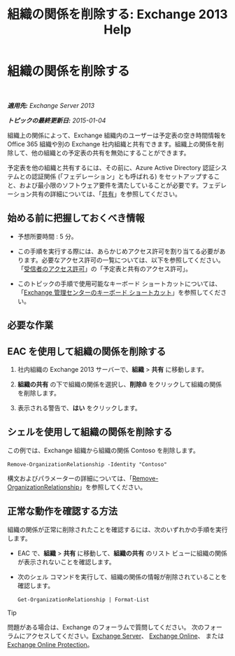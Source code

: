 ﻿---
title: '組織の関係を削除する: Exchange 2013 Help'
TOCTitle: 組織の関係を削除する
ms:assetid: ff211394-f58b-4da7-bb3a-df6abcb5950e
ms:mtpsurl: https://technet.microsoft.com/ja-jp/library/JJ657513(v=EXCHG.150)
ms:contentKeyID: 49896571
ms.date: 04/24/2018
mtps_version: v=EXCHG.150
ms.translationtype: HT
---

# 組織の関係を削除する

 

_**適用先:** Exchange Server 2013_

_**トピックの最終更新日:** 2015-01-04_

組織上の関係によって、Exchange 組織内のユーザーは予定表の空き時間情報を Office 365 組織や別の Exchange 社内組織と共有できます。組織上の関係を削除して、他の組織との予定表の共有を無効にすることができます。

予定表を他の組織と共有するには、その前に、Azure Active Directory 認証システムとの認証関係 (「フェデレーション」とも呼ばれる) をセットアップすること、および最小限のソフトウェア要件を満たしていることが必要です。フェデレーション共有の詳細については、「[共有](sharing-exchange-2013-help.md)」を参照してください。

## 始める前に把握しておくべき情報

  - 予想所要時間 : 5 分。

  - この手順を実行する際には、あらかじめアクセス許可を割り当てる必要があります。必要なアクセス許可の一覧については、以下を参照してください。 「[受信者のアクセス許可](recipients-permissions-exchange-2013-help.md)」の「予定表と共有のアクセス許可」。

  - このトピックの手順で使用可能なキーボード ショートカットについては、「[Exchange 管理センターのキーボード ショートカット](keyboard-shortcuts-in-the-exchange-admin-center-exchange-online-protection-help.md)」を参照してください。

## 必要な作業

## EAC を使用して組織の関係を削除する

1.  社内組織の Exchange 2013 サーバーで、<strong>組織</strong> \> <strong>共有</strong> に移動します。

2.  <strong>組織の共有</strong> の下で組織の関係を選択し、<strong>削除</strong>![\[削除\] アイコン](images/JJ651670.14f639f6-61e8-4418-bbfb-0db14de9d2f5(EXCHG.150).gif "[削除] アイコン") をクリックして組織の関係を削除します。

3.  表示される警告で、<strong>はい</strong> をクリックします。

## シェルを使用して組織の関係を削除する

この例では、Exchange 組織から組織の関係 Contoso を削除します。

    Remove-OrganizationRelationship -Identity "Contoso"

構文およびパラメーターの詳細については、「[Remove-OrganizationRelationship](https://technet.microsoft.com/ja-jp/library/ee332362\(v=exchg.150\))」を参照してください。

## 正常な動作を確認する方法

組織の関係が正常に削除されたことを確認するには、次のいずれかの手順を実行します。

  - EAC で、<strong>組織</strong> \> <strong>共有</strong> に移動して、<strong>組織の共有</strong> のリスト ビューに組織の関係が表示されないことを確認します。

  - 次のシェル コマンドを実行して、組織の関係の情報が削除されていることを確認します。
    
        Get-OrganizationRelationship | Format-List


> [!TIP]
> 問題がある場合は、Exchange のフォーラムで質問してください。 次のフォーラムにアクセスしてください。<A href="https://go.microsoft.com/fwlink/p/?linkid=60612">Exchange Server</A>、 <A href="https://go.microsoft.com/fwlink/p/?linkid=267542">Exchange Online</A>、 または <A href="https://go.microsoft.com/fwlink/p/?linkid=285351">Exchange Online Protection</A>。


